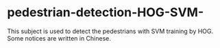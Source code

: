 # pedestrian-detection-HOG-SVM-
This subject is used to detect the pedestrians with SVM training by HOG. Some notices are written in Chinese.
